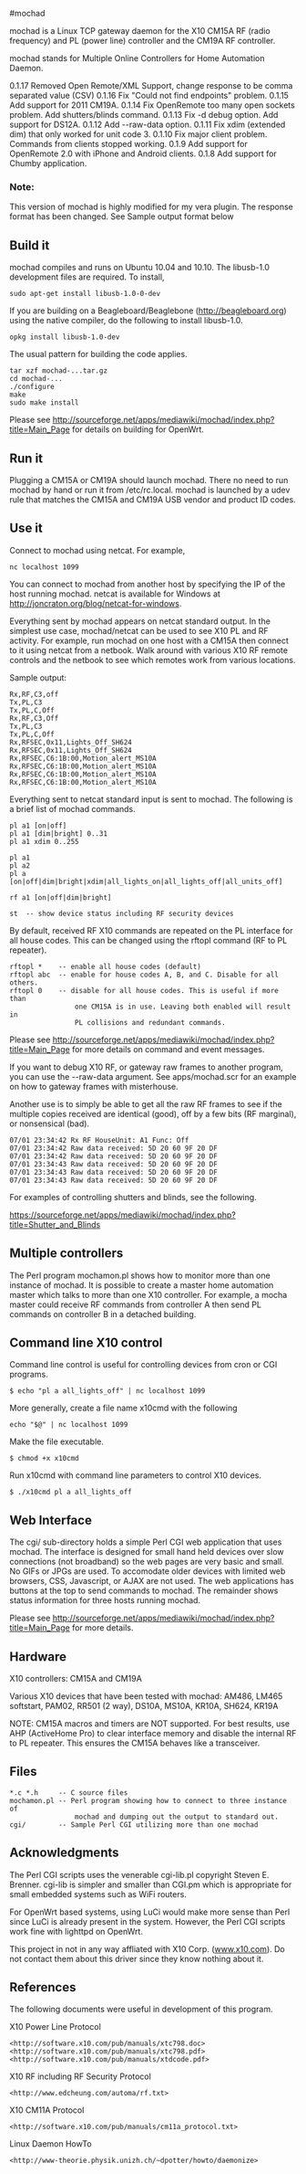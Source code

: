 #mochad

mochad is a Linux TCP gateway daemon for the X10 CM15A RF (radio frequency) and
PL (power line) controller and the CM19A RF controller. 

mochad stands for Multiple Online Controllers for Home Automation Daemon.


0.1.17 Removed Open Remote/XML Support, change response to be comma separated value (CSV)
0.1.16 Fix "Could not find endpoints" problem.
0.1.15 Add support for 2011 CM19A.
0.1.14 Fix OpenRemote too many open sockets problem. Add shutters/blinds command.
0.1.13 Fix -d debug option. Add support for DS12A.
0.1.12 Add --raw-data option.
0.1.11 Fix xdim (extended dim) that only worked for unit code 3.
0.1.10 Fix major client problem. Commands from clients stopped working.
0.1.9 Add support for OpenRemote 2.0 with iPhone and Android clients.
0.1.8 Add support for Chumby application.

### Note:
  This version of mochad is highly modified for my vera plugin.  The response format has been changed. See Sample output format below


## Build it

mochad compiles and runs on Ubuntu 10.04 and 10.10. The libusb-1.0 development
files are required. To install,

    sudo apt-get install libusb-1.0-0-dev

If you are building on a Beagleboard/Beaglebone (http://beagleboard.org)
using the native compiler, do the following to install libusb-1.0.

    opkg install libusb-1.0-dev

The usual pattern for building the code applies.

    tar xzf mochad-...tar.gz
    cd mochad-...
    ./configure
    make
    sudo make install

Please see http://sourceforge.net/apps/mediawiki/mochad/index.php?title=Main_Page
for details on building for OpenWrt.

## Run it

Plugging a CM15A or CM19A should launch mochad. There no need to run mochad
by hand or run it from /etc/rc.local. mochad is launched by a udev rule that
matches the CM15A and CM19A USB vendor and product ID codes.

## Use it

Connect to mochad using netcat. For example, 

    nc localhost 1099

You can connect to mochad from another host by specifying the IP of the host
running mochad. netcat is available for Windows at
<http://joncraton.org/blog/netcat-for-windows>.

Everything sent by mochad appears on netcat standard output. In the simplest
use case, mochad/netcat can be used to see X10 PL and RF activity. For example,
run mochad on one host with a CM15A then connect to it using netcat from a
netbook. Walk around with various X10 RF remote controls and the netbook to see
which remotes work from various locations.

Sample output:

    Rx,RF,C3,off
    Tx,PL,C3
    Tx,PL,C,Off
    Rx,RF,C3,Off
    Tx,PL,C3
    Tx,PL,C,Off
    Rx,RFSEC,0x11,Lights_Off_SH624
    Rx,RFSEC,0x11,Lights_Off_SH624
    Rx,RFSEC,C6:1B:00,Motion_alert_MS10A
    Rx,RFSEC,C6:1B:00,Motion_alert_MS10A
    Rx,RFSEC,C6:1B:00,Motion_alert_MS10A
    Rx,RFSEC,C6:1B:00,Motion_alert_MS10A

Everything sent to netcat standard input is sent to mochad. The following is a
brief list of mochad commands.

    pl a1 [on|off]
    pl a1 [dim|bright] 0..31
    pl a1 xdim 0..255

    pl a1
    pl a2
    pl a [on|off|dim|bright|xdim|all_lights_on|all_lights_off|all_units_off]

    rf a1 [on|off|dim|bright]

    st  -- show device status including RF security devices

By default, received RF X10 commands are repeated on the PL interface for all
house codes. This can be changed using the rftopl command (RF to PL repeater).

    rftopl *    -- enable all house codes (default)
    rftopl abc  -- enable for house codes A, B, and C. Disable for all others.
    rftopl 0    -- disable for all house codes. This is useful if more than
                    one CM15A is in use. Leaving both enabled will result in 
                    PL collisions and redundant commands.

Please see http://sourceforge.net/apps/mediawiki/mochad/index.php?title=Main_Page
for more details on command and event messages.


If you want to debug X10 RF, or gateway raw frames to another program, you can
use the --raw-data argument.
See apps/mochad.scr for an example on how to gateway frames with misterhouse.

Another use is to simply be able to get all the raw RF frames to see if the
multiple copies received are identical (good), off by a few bits (RF marginal),
or nonsensical (bad).

    07/01 23:34:42 Rx RF HouseUnit: A1 Func: Off
    07/01 23:34:42 Raw data received: 5D 20 60 9F 20 DF 
    07/01 23:34:42 Raw data received: 5D 20 60 9F 20 DF 
    07/01 23:34:43 Raw data received: 5D 20 60 9F 20 DF 
    07/01 23:34:43 Raw data received: 5D 20 60 9F 20 DF 
    07/01 23:34:43 Raw data received: 5D 20 60 9F 20 DF


For examples of controlling shutters and blinds, see the following.

https://sourceforge.net/apps/mediawiki/mochad/index.php?title=Shutter_and_Blinds

## Multiple controllers

The Perl program mochamon.pl shows how to monitor more than one instance of
mochad. It is possible to create a master home automation master which talks to
more than one X10 controller. For example, a mocha master could receive RF
commands from controller A then send PL commands on controller B in a detached
building.

## Command line X10 control

Command line control is useful for controlling devices from cron or CGI programs.

    $ echo "pl a all_lights_off" | nc localhost 1099

More generally, create a file name x10cmd with the following

    echo "$@" | nc localhost 1099

Make the file executable.

    $ chmod +x x10cmd

Run x10cmd with command line parameters to control X10 devices.

    $ ./x10cmd pl a all_lights_off

## Web Interface

The cgi/ sub-directory holds a simple Perl CGI web application that uses
mochad. The  interface is designed for small hand held devices over slow
connections (not broadband) so the web pages are very basic and small.
No GIFs or JPGs are used. To accomodate older devices with limited web browsers,
CSS, Javascript, or AJAX are not used. The web applications has buttons at
the top to send commands to mochad. The remainder shows status information
for three hosts running mochad.

Please see http://sourceforge.net/apps/mediawiki/mochad/index.php?title=Main_Page
for more details.

## Hardware

X10 controllers: CM15A and CM19A

Various X10 devices that have been tested with mochad:
    AM486, LM465 softstart, PAM02, RR501 (2 way), DS10A, MS10A, KR10A, SH624,
    KR19A

NOTE: CM15A macros and timers are NOT supported. For best results, use AHP
(ActiveHome Pro) to clear interface memory and disable the internal RF to PL
repeater. This ensures the CM15A behaves like a transceiver.

## Files

    *.c *.h     -- C source files
    mochamon.pl -- Perl program showing how to connect to three instance of 
                    mochad and dumping out the output to standard out.
    cgi/        -- Sample Perl CGI utilizing more than one mochad

## Acknowledgments

The Perl CGI scripts uses the venerable cgi-lib.pl copyright Steven E. Brenner.
cgi-lib is simpler and smaller than CGI.pm which is appropriate for small
embedded systems such as WiFi routers. 

For OpenWrt based systems, using LuCi would make more sense than Perl since
LuCi is already present in the system. However, the Perl CGI scripts work fine
with lighttpd on OpenWrt.

This project in not in any way affliated with X10 Corp. (www.x10.com). Do
not contact them about this driver since they know nothing about it.

## References

The following documents were useful in development of this program.

X10 Power Line Protocol

    <http://software.x10.com/pub/manuals/xtc798.doc>
    <http://software.x10.com/pub/manuals/xtc798.pdf>
    <http://software.x10.com/pub/manuals/xtdcode.pdf>

X10 RF including RF Security Protocol

    <http://www.edcheung.com/automa/rf.txt>

X10 CM11A Protocol

    <http://software.x10.com/pub/manuals/cm11a_protocol.txt>

Linux Daemon HowTo

    <http://www-theorie.physik.unizh.ch/~dpotter/howto/daemonize>

